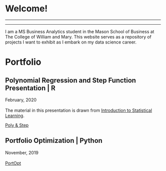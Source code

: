 

# Welcome!
---
---

I am a MS Business Analytics student in the Mason School of Business at The College of William and Mary. This website serves as a repository of projects I want to exhibit as I embark on my data science career. 


# Portfolio

## Polynomial Regression and Step Function Presentation | R
February, 2020 <br>
<br>
The material in this presentation is drawn from [Introduction to Statistical Learning](http://faculty.marshall.usc.edu/gareth-james/ISL/).

[Poly & Step](/MLIIprez/index.md)

## Portfolio Optimization | Python
November, 2019 <br>
<br>
[PortOpt](/Portfolio_Optimization/Portfolio_Optimization_example.ipynb)
